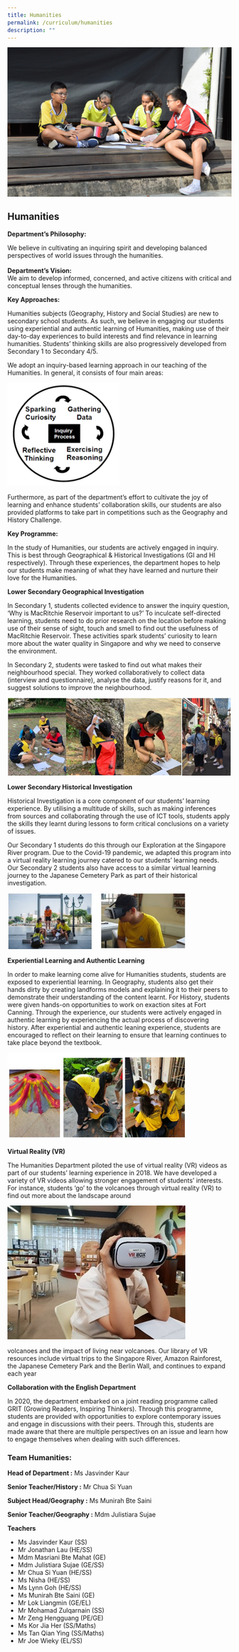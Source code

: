 ```yaml
---
title: Humanities
permalink: /curriculum/humanities
description: ""
---
```

![](/images/HumanitiesFeature.jpeg)
## Humanities

**Department’s Philosophy:**

We believe in cultivating an inquiring spirit and developing balanced perspectives of world issues through the humanities.  
   
**Department’s Vision:**  
We aim to develop informed, concerned, and active citizens with critical and conceptual lenses through the humanities.

**Key Approaches:**

Humanities subjects (Geography, History and Social Studies) are new to secondary school students. As such, we believe in engaging our students using experiential and authentic learning of Humanities, making use of their day-to-day experiences to build interests and find relevance in learning humanities. Students’ thinking skills are also progressively developed from Secondary 1 to Secondary 4/5.

We adopt an inquiry-based learning approach in our teaching of the Humanities. In general, it consists of four main areas:

<div style="display:block"><img src="/images/H1.png" style="max-width: 50%;"></div>

Furthermore, as part of the department’s effort to cultivate the joy of learning and enhance students’ collaboration skills, our students are also provided platforms to take part in competitions such as the Geography and History Challenge.

**Key Programme:**

In the study of Humanities, our students are actively engaged in inquiry. This is best through Geographical & Historical Investigations (GI and HI respectively). Through these experiences, the department hopes to help our students make meaning of what they have learned and nurture their love for the Humanities.

**Lower Secondary Geographical Investigation**

In Secondary 1, students collected evidence to answer the inquiry question, ‘Why is MacRitchie Reservoir important to us?’ To inculcate self-directed learning, students need to do prior research on the location before making use of their sense of sight, touch and smell to find out the usefulness of MacRitchie Reservoir. These activities spark students’ curiosity to learn more about the water quality in Singapore and why we need to conserve the environment.

In Secondary 2, students were tasked to find out what makes their neighbourhood special. They worked collaboratively to collect data (interview and questionnaire), analyse the data, justify reasons for it, and suggest solutions to improve the neighbourhood.

<div style="display:block"><img src="/images/H2.jpeg" style="max-width: 100%;"></div>

**Lower Secondary Historical Investigation**

Historical Investigation is a core component of our students’ learning experience. By utilising a multitude of skills, such as making inferences from sources and collaborating through the use of ICT tools, students apply the skills they learnt during lessons to form critical conclusions on a variety of issues.

Our Secondary 1 students do this through our Exploration at the Singapore River program. Due to the Covid-19 pandemic, we adapted this program into a virtual reality learning journey catered to our students’ learning needs. Our Secondary 2 students also have access to a similar virtual learning journey to the Japanese Cemetery Park as part of their historical investigation.

<div style="display:block"><img src="/images/H3.jpeg" style="max-width: 80%;"></div>


**Experiential Learning and Authentic Learning**

In order to make learning come alive for Humanities students, students are exposed to experiential learning. In Geography, students also get their hands dirty by creating landforms models and explaining it to their peers to demonstrate their understanding of the content learnt. For History, students were given hands-on opportunities to work on exaction sites at Fort Canning. Through the experience, our students were actively engaged in authentic learning by experiencing the actual process of discovering history. After experiential and authentic leaning experience, students are encouraged to reflect on their learning to ensure that learning continues to take place beyond the textbook.

<div style="display:block"><img src="/images/H4.jpeg" style="max-width: 80%;"></div>

**Virtual Reality (VR)**

The Humanities Department piloted the use of virtual reality (VR) videos as part of our students’ learning experience in 2018. We have developed a variety of VR videos allowing stronger engagement of students’ interests. For instance, students ‘go’ to the volcanoes through virtual reality (VR) to find out more about the landscape around

<div style="display:block"><img src="/images/H5.jpeg" style="max-width: 80%;"></div>

volcanoes and the impact of living near volcanoes. Our library of VR resources include virtual trips to the Singapore River, Amazon Rainforest, the Japanese Cemetery Park and the Berlin Wall, and continues to expand each year

**Collaboration with the English Department**

In 2020, the department embarked on a joint reading programme called GRIT (Growing Readers, Inspiring Thinkers). Through this programme, students are provided with opportunities to explore contemporary issues and engage in discussions with their peers. Through this, students are made aware that there are multiple perspectives on an issue and learn how to engage themselves when dealing with such differences.

### Team Humanities:

**Head of Department :** Ms Jasvinder Kaur

**Senior Teacher/History :** Mr Chua Si Yuan

**Subject Head/Geography :** Ms Munirah Bte Saini

**Senior Teacher/Geography :** Mdm Julistiara Sujae

**Teachers**
* Ms Jasvinder Kaur (SS)
* Mr Jonathan Lau (HE/SS)
* Mdm Masriani Bte Mahat (GE)
* Mdm Julistiara Sujae (GE/SS)
* Mr Chua Si Yuan (HE/SS)
* Ms Nisha (HE/SS)
* Ms Lynn Goh (HE/SS)
* Ms Munirah Bte Saini (GE)
* Mr Lok Liangmin (GE/EL)
* Mr Mohamad Zulqarnain (SS)
* Mr Zeng Hengguang (PE/GE)
* Ms Kor Jia Her (SS/Maths)
* Ms Tan Qian Ying (SS/Maths)
* Mr Joe Wieky (EL/SS)